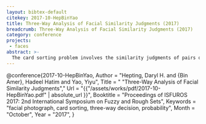 ```yaml
---
layout: bibtex-default
citekey: 2017-10-HepBinYao
title: Three-Way Analysis of Facial Similarity Judgments (2017)
breadcrumb: Three-Way Analysis of Facial Similarity Judgments (2017)
category: conference
projects:
 - faces
abstract: >-
  The card sorting problem involves the similarity judgments of pairs of photos, taken from a set of photos, by a group of participants. Given the lack of an objective standard for judging similarity, different participants may be using different strategies in judging the similarity of photos. It could be very useful to identify and study these strategies. In this paper, we present a framework for three-way analysis of judgments of similarity. Based on judgments by the set of participants, we divide all pairs of photos into three classes: a set of similar pairs that are judged by at least 60% of participants as similar; a set of dissimilar pairs that are judged by at least 60% of participants as dissimilar; and a set of undecidable pairs that have conflicting judgments. A more refined three-way classification method is also suggested based on a quantitative description of the quality of similarity judgments. The classification in terms of three classes provides an effective method to examine the notions of similarity, dissimilarity, and disagreement.
---
```

@conference{2017-10-HepBinYao,
	Author =  "Hepting, Daryl H. and {Bin Amer}, Hadeel Hatim and Yao, Yiyu",
	Title = " "Three-Way Analysis of Facial Similarity Judgments","
	Url = \"{{"/assets/works/pdf/2017-10-HepBinYao.pdf" | absolute_url }}\",
	Booktitle =  "Proceedings of ISFUROS 2017: 2nd International Symposium on Fuzzy and Rough Sets",
	Keywords =  "facial photograph, card sorting, three-way decision, probability",
	Month =  "October",
	Year =  "2017",
}
